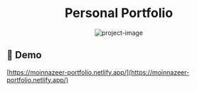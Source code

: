<h1 align="center" id="title">Personal Portfolio</h1>

<p align="center"><img src="https://socialify.git.ci/Moinnazeer/Portfolio/image?font=Rokkitt&amp;language=1&amp;name=1&amp;owner=1&amp;stargazers=1&amp;theme=Auto" alt="project-image"></p>

<h2>🚀 Demo</h2>

[https://moinnazeer-portfolio.netlify.app/](https://moinnazeer-portfolio.netlify.app/)
